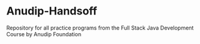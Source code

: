 # Anudip-Handsoff
Repository for all practice programs from the Full Stack Java Development Course by Anudip Foundation
